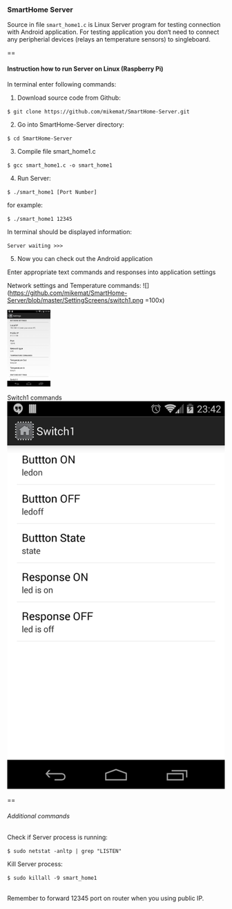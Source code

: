 ### SmartHome Server

Source in file `smart_home1.c` is Linux Server program for testing connection with Android application. For testing application you don‘t need to connect any peripherial devices (relays an temperature sensors) to singleboard. 

==
#### Instruction how to run Server on Linux (Raspberry Pi)

In terminal enter following commands:

1. Download source code from Github:

 `$ git clone https://github.com/mikemat/SmartHome-Server.git`

2.  Go into SmartHome-Server directory:

 `$ cd SmartHome-Server`

3. Compile file smart_home1.c 

  `$ gcc smart_home1.c -o smart_home1`

4. Run Server:

 `$ ./smart_home1 [Port Number]`
 
 for example:
 
 `$ ./smart_home1 12345`

 In terminal should be displayed information:

 `Server waiting >>>`

5. Now you can check out the Android application

 Enter appropriate text commands and responses into application settings

Network settings and Temperature commands:
![](https://github.com/mikemat/SmartHome-Server/blob/master/SettingScreens/switch1.png =100x)

<img src="https://raw.githubusercontent.com/mikemat/SmartHome-Server/eda8d43080a7dfa88ecf49c76bb09dcddf951e93/SettingScreens/settings.png" alt="Drawing" style="width: 100px;"/>

Switch1 commands
![](https://github.com/mikemat/SmartHome-Server/blob/master/SettingScreens/switch1.png)

==
###### Additional commands


Check if Server process is running: 

`$ sudo netstat -anltp | grep "LISTEN"`

Kill Server process:

`$ sudo killall -9 smart_home1`

<br>
Remember to forward 12345 port on router when you using public IP.
